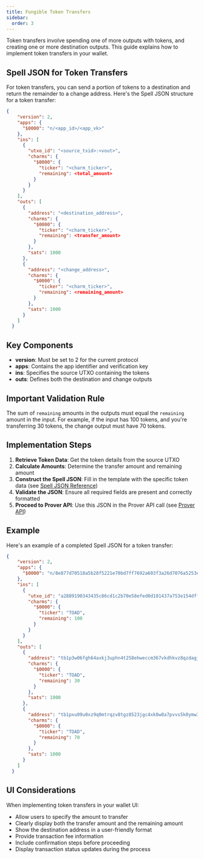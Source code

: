 ```yaml
---
title: Fungible Token Transfers
sidebar:
  order: 3
---
```


Token transfers involve spending one of more outputs with tokens, and creating one or more destination outputs. This guide explains how to implement token transfers in your wallet.

## Spell JSON for Token Transfers

For token transfers, you can send a portion of tokens to a destination and return the remainder to a change address. Here's the Spell JSON structure for a token transfer:

```json
{
    "version": 2,
    "apps": {
      "$0000": "n/<app_id>/<app_vk>"
    },
    "ins": [
      {
        "utxo_id": "<source_txid>:<vout>",
        "charms": {
          "$0000": {
            "ticker": "<charm_ticker>",
            "remaining": <total_amount>
          }
        }
      }
    ],
    "outs": [
      {
        "address": "<destination_address>",
        "charms": {
          "$0000": {
            "ticker": "<charm_ticker>",
            "remaining": <transfer_amount>
          }
        },
        "sats": 1000
      },
      {
        "address": "<change_address>",
        "charms": {
          "$0000": {
            "ticker": "<charm_ticker>",
            "remaining": <remaining_amount>
          }
        },
        "sats": 1000
      }
    ]
  }
```

## Key Components

- **version**: Must be set to 2 for the current protocol
- **apps**: Contains the app identifier and verification key
- **ins**: Specifies the source UTXO containing the tokens
- **outs**: Defines both the destination and change outputs

## Important Validation Rule

The sum of `remaining` amounts in the outputs must equal the `remaining` amount in the input. For example, if the input has 100 tokens, and you're transferring 30 tokens, the change output must have 70 tokens.

## Implementation Steps

1. **Retrieve Token Data**: Get the token details from the source UTXO
2. **Calculate Amounts**: Determine the transfer amount and remaining amount
3. **Construct the Spell JSON**: Fill in the template with the specific token data (see [Spell JSON Reference](/references/spell-json))
4. **Validate the JSON**: Ensure all required fields are present and correctly formatted
5. **Proceed to Prover API**: Use this JSON in the Prover API call (see [Prover API](/guides/wallet-integration/transactions/prover-api))

## Example

Here's an example of a completed Spell JSON for a token transfer:

```json
{
    "version": 2,
    "apps": {
      "$0000": "n/8e877d70518a5b28f5221e70bd7ff7692a603f3a26d7076a5253e21c304a354f/8e877d70518a5b28f5221e70bd7ff7692a603f3a26d7076a5253e21c304a354f"
    },
    "ins": [
      {
        "utxo_id": "a2889190343435c86cd1c2b70e58efed0d101437a753e154dff1879008898cd2:2",
        "charms": {
          "$0000": {
            "ticker": "TOAD",
            "remaining": 100
          }
        }
      }
    ],
    "outs": [
      {
        "address": "tb1p3w06fgh64axkj3uphn4t258ehweccm367vkdhkvz8qzdagjctm8qaw2xyv",
        "charms": {
          "$0000": {
            "ticker": "TOAD",
            "remaining": 30
          }
        },
        "sats": 1000
      },
      {
        "address": "tb1pxu09u0xz9q0mtrqzv8tgz8523jgc4xk0w8a7pvvs5k0ymw3vq3zqy9nzse",
        "charms": {
          "$0000": {
            "ticker": "TOAD",
            "remaining": 70
          }
        },
        "sats": 1000
      }
    ]
  }
```

## UI Considerations

When implementing token transfers in your wallet UI:

- Allow users to specify the amount to transfer
- Clearly display both the transfer amount and the remaining amount
- Show the destination address in a user-friendly format
- Provide transaction fee information
- Include confirmation steps before proceeding
- Display transaction status updates during the process
